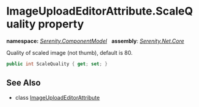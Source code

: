 # ImageUploadEditorAttribute.ScaleQuality property
**namespace:** *[Serenity.ComponentModel](../../README.md#serenity.componentmodel-namespace)*   **assembly**: *[Serenity.Net.Core](../../README.md)*

Quality of scaled image (not thumb), default is 80.

```csharp
public int ScaleQuality { get; set; }
```

## See Also

* class [ImageUploadEditorAttribute](../ImageUploadEditorAttribute.md)